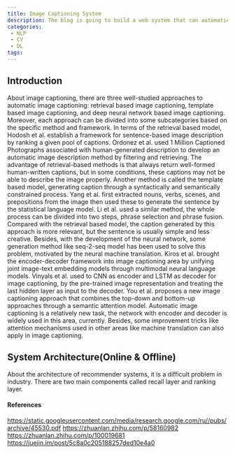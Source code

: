```yaml
---
title: Image Captioning System
description: The blog is going to build a web system that can automatically generate natural language description for the image. In the whole system, the core component is building an image captioning model to process the image.
categories:
 - NLP
 - CV
 - DL
tags:
---
```


## Introduction
About image captioning, there are three well-studied approaches to automatic image captioning: retrieval based image captioning, template based image captioning, and deep neural network based image captioning. Moreover, each approach can be divided into some subcategories based on the specific method and framework. In terms of the retrieval based model, Hodosh et al. establish a framework for sentence-based image description by ranking a given pool of captions. Ordonez et al. used 1 Million Captioned Photographs associated with human-generated description to develop an automatic image description method by filtering and retrieving. The advantage of retrieval-based methods is that always return well-formed human-written captions, but in some conditions, these captions may not be able to describe the image properly. Another method is called the template based model, generating caption through a syntactically and semantically constrained process. Yang et al. first extracted nouns, verbs, scenes, and prepositions from the image then used these to generate the sentence by the statistical language model. Li et al. used a similar method, the whole process can be divided into two steps, phrase selection and phrase fusion. Compared with the retrieval based model, the caption generated by this approach is more relevant, but the sentence is usually simple and less creative. Besides, with the development of the neural network, some generation method
like seq-2-seq model has been used to solve this problem, motivated by the neural machine translation. Kiros et al. brought the encoder-decoder framework into image captioning area by unifying joint image-text embedding models through multimodal neural language models. Vinyals et al. used to CNN as encoder and LSTM as decoder for image captioning, by the pre-trained image representation and treating the last hidden layer as input to the decoder. You et al. proposes a new image captioning approach that combines the top-down and bottom-up approaches through a semantic attention model. Automatic image captioning is a relatively new task, the network with encoder and decoder is widely used in this area, currently. Besides, some improvement tricks like attention mechanisms used in other areas like machine translation can also apply in image captioning.


## System Architecture(Online & Offline)
About the architecture of recommender systems, it is a difficult problem in industry. There are two main components called recall layer and ranking layer.





#### References
https://static.googleusercontent.com/media/research.google.com/ru//pubs/archive/45530.pdf
https://zhuanlan.zhihu.com/p/58160982
https://zhuanlan.zhihu.com/p/100019681
https://juejin.im/post/5c8a0c205188257ded10e4a0

